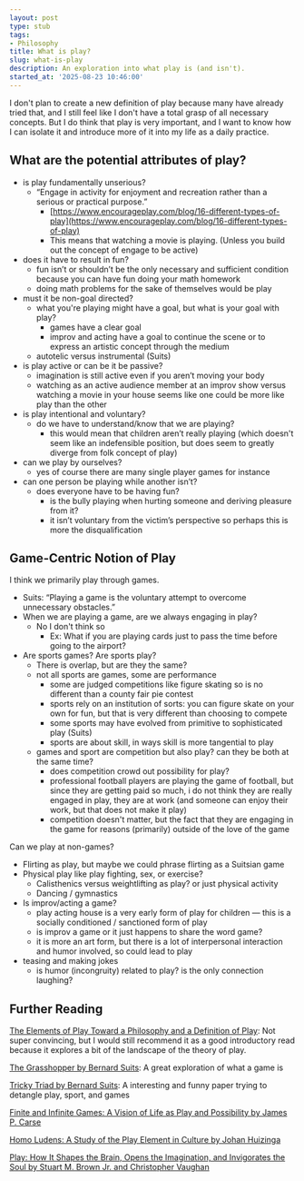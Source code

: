 ```yaml
---
layout: post
type: stub
tags:
- Philosophy
title: What is play?
slug: what-is-play
description: An exploration into what play is (and isn't).
started_at: '2025-08-23 10:46:00'
---
```


I don't plan to create a new definition of play because many have already tried that, and I still feel like I don't have a total grasp of all necessary concepts. But I do think that play is very important, and I want to know how I can isolate it and introduce more of it into my life as a daily practice.

## What are the potential attributes of play?

* is play fundamentally unserious?
    * “Engage in activity for enjoyment and recreation rather than a serious or practical purpose.”
        * [https://www.encourageplay.com/blog/16-different-types-of-play](https://www.encourageplay.com/blog/16-different-types-of-play)
        * This means that watching a movie is playing. (Unless you build out the concept of engage to be active)
* does it have to result in fun?
    * fun isn’t or shouldn’t be the only necessary and sufficient condition because you can have fun doing your math homework
    * doing math problems for the sake of themselves would be play
* must it be non-goal directed?
    * what you're playing might have a goal, but what is your goal with play?
        * games have a clear goal
        * improv and acting have a goal to continue the scene or to express an artistic concept through the medium
    * autotelic versus instrumental (Suits)
* is play active or can be it be passive?
    * imagination is still active even if you aren’t moving your body
    * watching as an active audience member at an improv show versus watching a movie in your house seems like one could be more like play than the other
* is play intentional and voluntary? 
    * do we have to understand/know that we are playing?
        * this would mean that children aren’t really playing (which doesn't seem like an indefensible position, but does seem to greatly diverge from folk concept of play)
* can we play by ourselves?
    * yes of course there are many single player games for instance
* can one person be playing while another isn’t?
    * does everyone have to be having fun?
        * is the bully playing when hurting someone and deriving pleasure from it?
        * it isn’t voluntary from the victim’s perspective so perhaps this is more the disqualification 

## Game-Centric Notion of Play

I think we primarily play through games.
* Suits: “Playing a game is the voluntary attempt to overcome unnecessary obstacles.”
* When we are playing a game, are we always engaging in play?
    * No I don't think so
        * Ex: What if you are playing cards just to pass the time before going to the airport?
* Are sports games? Are sports play?
    * There is overlap, but are they the same?
    * not all sports are games, some are performance
        * some are judged competitions like figure skating so is no different than a county fair pie contest
        * sports rely on an institution of sorts: you can figure skate on your own for fun, but that is very different than choosing to compete
        * some sports may have evolved from primitive to sophisticated play (Suits)
        * sports are about skill, in ways skill is more tangential to play
    * games and sport are competition but also play? can they be both at the same time?
        * does competition crowd out possibility for play?
        * professional football players are playing the game of football, but since they are getting paid so much, i do not think they are really engaged in play, they are at work (and someone can enjoy their work, but that does not make it play)
        * competition doesn't matter, but the fact that they are engaging in the game for reasons (primarily) outside of the love of the game

Can we play at non-games?
* Flirting as play, but maybe we could phrase flirting as a Suitsian game
* Physical play like play fighting, sex, or exercise?
    * Calisthenics versus weightlifting as play? or just physical activity
    * Dancing / gymnastics 
* Is improv/acting a game?
    * play acting house is a very early form of play for children — this is a socially conditioned / sanctioned form of play
    * is improv a game or it just happens to share the word game?
    * it is more an art form, but there is a lot of interpersonal interaction and humor involved, so could lead to play
* teasing and making jokes
    * is humor (incongruity) related to play? is the only connection laughing?

## Further Reading

[The Elements of Play Toward a Philosophy and a Definition of Play](https://www.museumofplay.org/app/uploads/2022/01/6-2-article-elements-of-play.pdf): Not super convincing, but I would still recommend it as a good introductory read because it explores a bit of the landscape of the theory of play.

[The Grasshopper by Bernard Suits](https://www.goodreads.com/book/show/803547.The_Grasshopper): A great exploration of what a game is

[Tricky Triad by Bernard Suits](https://harjitbhogal.com/SportSpring2025/Suits%20--%20Tricky%20Triad.pdf): A interesting and funny paper trying to detangle play, sport, and games

[Finite and Infinite Games: A Vision of Life as Play and Possibility by James P. Carse](https://www.goodreads.com/book/show/189989.Finite_and_Infinite_Games)

[Homo Ludens: A Study of the Play Element in Culture by Johan Huizinga](https://www.goodreads.com/book/show/233221.Homo_Ludens)

[Play: How It Shapes the Brain, Opens the Imagination, and Invigorates the Soul by Stuart M. Brown Jr. and Christopher Vaughan](https://www.goodreads.com/book/show/4997659-play)